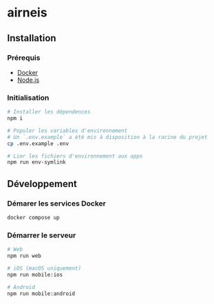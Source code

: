 # airneis

## Installation

### Prérequis

- [Docker](https://docs.docker.com/install/)
- [Node.js](https://nodejs.org/en/download/)

### Initialisation

```bash
# Installer les dépendences
npm i

# Populer les variables d'environnement
# Un `.env.example` a été mis à disposition à la racine du projet
cp .env.example .env

# Lier les fichiers d'environnement aux apps
npm run env-symlink
```

## Développement

### Démarer les services Docker

```bash
docker compose up
```

### Démarrer le serveur

```bash
# Web
npm run web

# iOS (macOS uniquement)
npm run mobile:ios

# Android
npm run mobile:android
```
